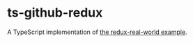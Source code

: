 # ts-github-redux

A TypeScript implementation of [the redux-real-world example](https://github.com/reactjs/redux/tree/master/examples/real-world).